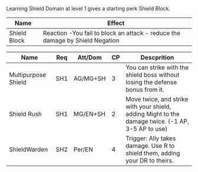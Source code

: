 Learning Shield Domain at level 1 gives a starting perk Shield Block.

| **Name**     | **Effect**                                                                   |
| ------------ | ---------------------------------------------------------------------------- |
| Shield Block | Reaction -You fail to block an attack - reduce the damage by Shield Negation |

| **Name**            | **Req** | Att/Dom  | **CP** | **Descprition**                                                                                   |
| ------------------- | ------- | -------- | ------ | ------------------------------------------------------------------------------------------------- |
| Multipurpose Shield | SH1     | AG/MG+SH | 3      | You can strike with the shield boss without losing the defense bonus from it.                     |
| Shield Rush         | SH1     | MG/EN+SH | 2      | Move twice, and strike with your shield, adding Might to the damage twice. (-1 AP, 3-5 AP to use) |
| ShieldWarden        | SH2     | Per/EN   | 4      | Trigger: Ally takes damage. Use R to shield them, adding your DR to theirs.                       |

